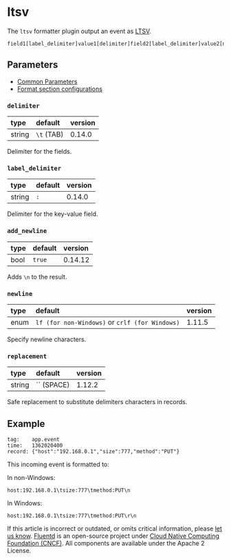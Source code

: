 # ltsv

The `ltsv` formatter plugin output an event as [LTSV](http://ltsv.org).

```text
field1[label_delimiter]value1[delimiter]field2[label_delimiter]value2[newline]
```

## Parameters

* [Common Parameters](../configuration/plugin-common-parameters.md)
* [Format section configurations](../configuration/format-section.md)

### `delimiter`

| type | default | version |
| :--- | :--- | :--- |
| string | `\t` \(TAB\) | 0.14.0 |

Delimiter for the fields.

### `label_delimiter`

| type | default | version |
| :--- | :--- | :--- |
| string | `:` | 0.14.0 |

Delimiter for the key-value field.

### `add_newline`

| type | default | version |
| :--- | :--- | :--- |
| bool | `true` | 0.14.12 |

Adds `\n` to the result.

### `newline`

| type | default | version |
| :--- | :--- | :--- |
| enum | `lf (for non-Windows)` or `crlf (for Windows)` | 1.11.5 |

Specify newline characters.

### `replacement`

| type | default | version |
| :--- | :--- | :--- |
| string |  `` \(SPACE\) | 1.12.2 |

Safe replacement to substitute delimiters characters in records.

## Example

```text
tag:    app.event
time:   1362020400
record: {"host":"192.168.0.1","size":777,"method":"PUT"}
```

This incoming event is formatted to:

In non-Windows:

```text
host:192.168.0.1\tsize:777\tmethod:PUT\n
```

In Windows:

```text
host:192.168.0.1\tsize:777\tmethod:PUT\r\n
```

If this article is incorrect or outdated, or omits critical information, please [let us know](https://github.com/fluent/fluentd-docs-gitbook/issues?state=open). [Fluentd](http://www.fluentd.org/) is an open-source project under [Cloud Native Computing Foundation \(CNCF\)](https://cncf.io/). All components are available under the Apache 2 License.

